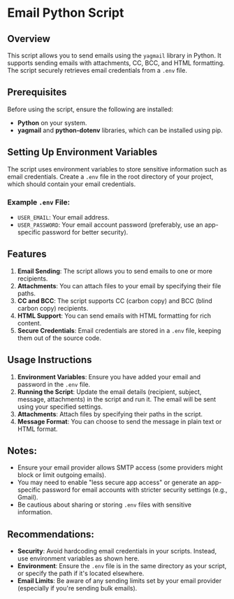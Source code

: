 # Email Python Script

## Overview

This script allows you to send emails using the `yagmail` library in Python. It supports sending emails with attachments, CC, BCC, and HTML formatting. The script securely retrieves email credentials from a `.env` file.

## Prerequisites

Before using the script, ensure the following are installed:
- **Python** on your system.
- **yagmail** and **python-dotenv** libraries, which can be installed using pip.

## Setting Up Environment Variables

The script uses environment variables to store sensitive information such as email credentials. Create a `.env` file in the root directory of your project, which should contain your email credentials.

### Example `.env` File:
- `USER_EMAIL`: Your email address.
- `USER_PASSWORD`: Your email account password (preferably, use an app-specific password for better security).

## Features

1. **Email Sending**: The script allows you to send emails to one or more recipients.
2. **Attachments**: You can attach files to your email by specifying their file paths.
3. **CC and BCC**: The script supports CC (carbon copy) and BCC (blind carbon copy) recipients.
4. **HTML Support**: You can send emails with HTML formatting for rich content.
5. **Secure Credentials**: Email credentials are stored in a `.env` file, keeping them out of the source code.

## Usage Instructions

1. **Environment Variables**: Ensure you have added your email and password in the `.env` file.
2. **Running the Script**: Update the email details (recipient, subject, message, attachments) in the script and run it. The email will be sent using your specified settings.
3. **Attachments**: Attach files by specifying their paths in the script.
4. **Message Format**: You can choose to send the message in plain text or HTML format.

## Notes:

- Ensure your email provider allows SMTP access (some providers might block or limit outgoing emails).
- You may need to enable "less secure app access" or generate an app-specific password for email accounts with stricter security settings (e.g., Gmail).
- Be cautious about sharing or storing `.env` files with sensitive information.

## Recommendations:

- **Security**: Avoid hardcoding email credentials in your scripts. Instead, use environment variables as shown here.
- **Environment**: Ensure the `.env` file is in the same directory as your script, or specify the path if it's located elsewhere.
- **Email Limits**: Be aware of any sending limits set by your email provider (especially if you're sending bulk emails).


